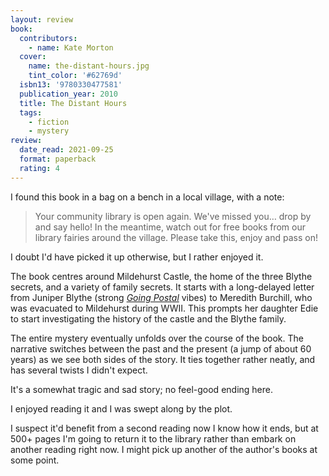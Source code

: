 ```yaml
---
layout: review
book:
  contributors:
    - name: Kate Morton
  cover:
    name: the-distant-hours.jpg
    tint_color: '#62769d'
  isbn13: '9780330477581'
  publication_year: 2010
  title: The Distant Hours
  tags:
    - fiction
    - mystery
review:
  date_read: 2021-09-25
  format: paperback
  rating: 4
---
```


I found this book in a bag on a bench in a local village, with a note:

> Your community library is open again.
> We've missed you… drop by and say hello!
> In the meantime, watch out for free books from our library fairies around the village.
> Please take this, enjoy and pass on!

I doubt I'd have picked it up otherwise, but I rather enjoyed it.

The book centres around Mildehurst Castle, the home of the three Blythe secrets, and a variety of family secrets.
It starts with a long-delayed letter from Juniper Blythe (strong [*Going Postal*](/reviews/going-postal/) vibes) to Meredith Burchill, who was evacuated to Mildehurst during WWII.
This prompts her daughter Edie to start investigating the history of the castle and the Blythe family.

The entire mystery eventually unfolds over the course of the book.
The narrative switches between the past and the present (a jump of about 60 years) as we see both sides of the story.
It ties together rather neatly, and has several twists I didn't expect.

It's a somewhat tragic and sad story; no feel-good ending here.

I enjoyed reading it and I was swept along by the plot.

I suspect it'd benefit from a second reading now I know how it ends, but at 500+ pages I'm going to return it to the library rather than embark on another reading right now.
I might pick up another of the author's books at some point.
